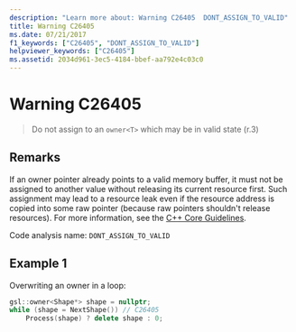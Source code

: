 ```yaml
---
description: "Learn more about: Warning C26405  DONT_ASSIGN_TO_VALID"
title: Warning C26405
ms.date: 07/21/2017
f1_keywords: ["C26405", "DONT_ASSIGN_TO_VALID"]
helpviewer_keywords: ["C26405"]
ms.assetid: 2034d961-3ec5-4184-bbef-aa792e4c03c0
---
```

# Warning C26405

> Do not assign to an `owner<T>` which may be in valid state (r.3)

## Remarks

If an owner pointer already points to a valid memory buffer, it must not be assigned to another value without releasing its current resource first. Such assignment may lead to a resource leak even if the resource address is copied into some raw pointer (because raw pointers shouldn't release resources). For more information, see the [C++ Core Guidelines](https://github.com/isocpp/CppCoreGuidelines/blob/master/CppCoreGuidelines.md#r3-a-raw-pointer-a-t-is-non-owning).

Code analysis name: `DONT_ASSIGN_TO_VALID`

## Example 1

Overwriting an owner in a loop:

```cpp
gsl::owner<Shape*> shape = nullptr;
while (shape = NextShape()) // C26405
    Process(shape) ? delete shape : 0;
```
